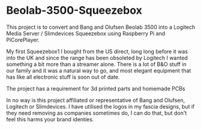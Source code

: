 # Beolab-3500-Squeezebox
This project is to convert and Bang and Olufsen Beolab 3500 into a Logitech Media Server / Slimdevices Squeezebox using Raspberry Pi and PiCorePlayer.

My first Squeezebox1 I bought from the US direct, long long before it was into the UK and since the range has been obsoleted by Logitech I wanted something a bit more than a streamer alone. There is a lot of B&O stuff in our family and it was a natural way to go, and most elegant equipment that has like all electronic stuff is soon out of date.

The project has a requirement for 3d printed parts and homemade PCBs

In no way is this project affiliated or representative of Bang and Olufsen, Logitech or Slimdevices. I have utilised the logos in my fascia designs, but if they need removing as companies sometimes do, I can do that, but don't feel this harms your brand identies. 




